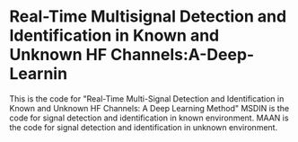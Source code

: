 # Real-Time Multisignal Detection and Identification in Known and Unknown HF Channels:A-Deep-Learnin
This is the code for "Real-Time Multi-Signal Detection and Identification in Known and Unknown HF Channels: A Deep Learning Method"
MSDIN is the code for signal detection and identification in known environment.
MAAN is the code for signal detection and identification in unknown environment.
